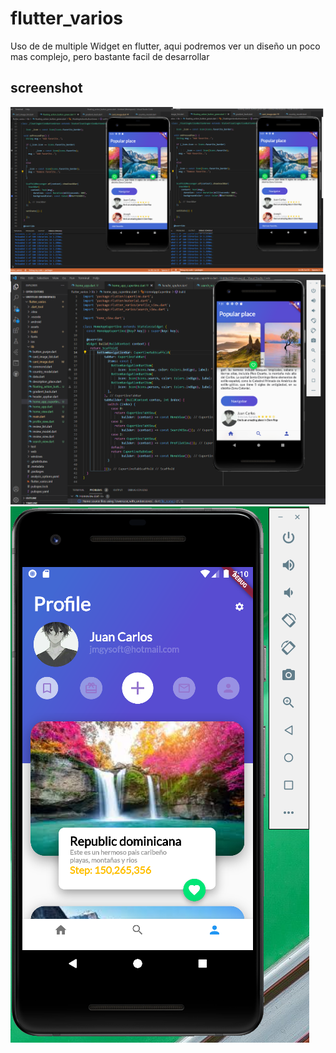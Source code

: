 # flutter_varios
 Uso de de multiple Widget en flutter, aqui podremos ver un diseño un poco mas complejo, pero bastante facil de desarrollar
 ## screenshot

![flutter_varios](/screenshot/screenshot.png)
![flutter_varios](/screenshot/screenshot1.png)
![flutter_varios](/screenshot/screenshot2.png)
